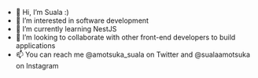 - 👋 Hi, I’m Suala :)
- 👀 I’m interested in software development
- 🌱 I’m currently learning NestJS
- 💞️ I’m looking to collaborate with other front-end developers to build applications
- 📫 You can reach me @amotsuka_suala on Twitter and @sualaamotsuka on Instagram

<!---
SualaDev/SualaDev is a ✨ special ✨ repository because its `README.md` (this file) appears on your GitHub profile.
You can click the Preview link to take a look at your changes.
--->
